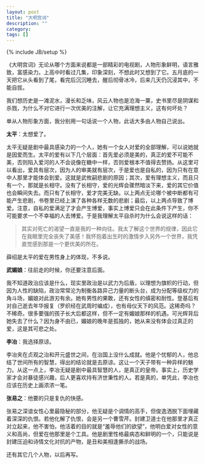 ```yaml
---
layout: post
title: "大明宫词"
description: ""
category: 
tags: []
---
```

{% include JB/setup %}

《大明宫词》无论从哪个方面来说都是一部精彩的电视剧，人物形象鲜明，语言雅致，富感染力。上高中时看过几集，印象深刻，不想此时又想到了它。五月底的一天把它从头看到了尾，看完后沉沉睡去，醒后彻骨冰冷，后来几天仍沉浸其中，不能自拔。

我们想历史是一滩泥水，漫长和乏味，风云人物也是沧海一粟，史书里尽是阴谋和杀戮，为什么不对它进行一次优美的注解，让它充满理想主义，这有何坏处？

单从人物形象方面，我分别用一句话说一个人物，此话大多由人物自己说出。

**太平**：太想爱了。

太平无疑是剧中最具感染力的一个人，她有一个女人对爱的全部理解，可以说她就是因爱而生。太平的爱有以下几个层面：首先爱必须是美的，真正的爱不可能不美，否则陷入爱河的人不会说像在糖中一样，否则爱根本不值得去赞扬。从这里可以看出，爱具有层次，因为人的审美就有层次，于是爱也是自私的，因为只有在意中人那里才能体会到爱。这就是武攸嗣悲剧的原因；其次，爱有理想主义，而且只有一个，那就是长相守。没有了长相守，爱的光辉会骤然暗淡下来，爱的其它价值也会瞬间失去。而只有了长相守，爱才完美无缺。以上两点无论哪个被中断都有可能产生悲剧，书卷里已经上演了各种各样无数的悲剧；最后，以上两点导致了博爱。注意，自私的爱满足了才会产生博爱，事实上博爱只会在此条件下产生，你不可能要求一个不幸福的人去博爱。于是我理解太平自杀时为什么会说这样的话：

> 其实对死亡的渴望一直是我的一种向往。我太了解这个世界的规律，因此它在我眼里完全丧失了美感！我怀抱着出生时的激情步入另外一个世界，我凭直觉感到那是一个更优美的所在。

薛绍是太平的爱在男性身上的体现，不多说。

**武媚娘**：往前走的时候，你还要注意后面。

我不知道政治应该是什么，现实里政治是以武力为后盾，以理想为旗帜的行动，但因为人性的缺陷，政治常常沦为制衡各路异己力量的断头台，成为分配等级权力的角斗场，媚娘对此游刃有余。她有男性的果敢，还有女性的缜密和耐性。登基后有对自己逝去年华报复（罗织经在武周时编成），也有母仪天下的风范。这稀奇吗？不稀奇。很多要强的孩子长大后都这样，但不一定有媚娘那样的机遇。可光辉背后她失去了什么？因为身不由已，媚娘的晚年是孤独的，她从来没有体会过真正的爱，这是其可悲之处。

**李冶**：我选择原谅。

李冶夹在贞观之治和开元盛世之间，在治国上没什么成就。他是个忧郁的人，他总结了世间所有的智慧，得出的结论就是去原谅。这让一个天子带有一种异样的魅力。从这一点上，李冶无疑是剧中最具智慧的人，是真正的皇帝。事实上，历史学家才会对暴徒感兴趣，后人更喜欢持有济世秉性的人。若是真的，单凭此，李冶也应该在历史上画浓浓一笔。

**张易之**：他要的只是复仇的快感。

张易之深谙女性心里最隐秘的部分，他无疑是个调情的高手，但俊逸洒脱下面埋藏着深深的仇恨。若他化解了仇恨，会是另一个曹雪芹。封建卫道士在他那里才真正对立起来，他不害怕，他活着的目的就是“羞辱他们的欲望”，他明白爱对女性的意义和高尚，但爱在他那里是个工具。他是剧里性格最病态和鲜明的一个，只能说是封建压迫和诗情文化对抗的产物，是丑和美相逢撕杀的战场。

还有其它几个人物，以后再写。
